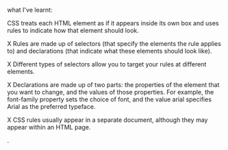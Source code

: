 what I've learnt:


CSS treats each HTML element as if it appears inside
its own box and uses rules to indicate how that
element should look.


X Rules are made up of selectors (that specify the
elements the rule applies to) and declarations (that
indicate what these elements should look like).


X Different types of selectors allow you to target your
rules at different elements.


X Declarations are made up of two parts: the properties
of the element that you want to change, and the values
of those properties. For example, the font-family
property sets the choice of font, and the value arial
specifies Arial as the preferred typeface.



X CSS rules usually appear in a separate document,
although they may appear within an HTML page.

.
